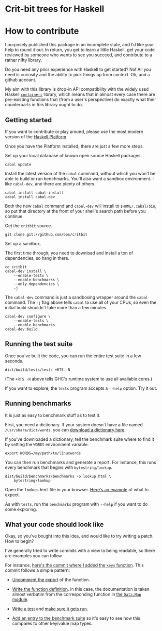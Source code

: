 Crit-bit trees for Haskell
====


How to contribute
====

I purposely published this package in an incomplete state, and I'd
like your help to round it out.  In return, you get to learn a little
Haskell, get your code reviewed by someone who wants to see you
succeed, and contribute to a rather nifty library.

Do you need any prior experience with Haskell to get started? No! All
you need is curiosity and the ability to pick things up from
context. Oh, and a github account.

My aim with this library is drop-in API compatibility with the widely
used Haskell [`containers`](https://github.com/haskell/containers)
library, which means that in almost every case there are pre-existing
functions that (from a user's perspective) do exactly what their
counterparts in *this* library ought to do.


Getting started
----

If you want to contribute or play around, please use the most modern
version of the [Haskell Platform](http://www.haskell.org/platform/).

Once you have the Platform installed, there are just a few more steps.

Set up your local database of known open source Haskell packages.

    cabal update

Install the latest version of the `cabal` command, without which you
won't be able to build or run benchmarks. You'll also want a sandbox
environment. I like `cabal-dev`, and there are plenty of others.

    cabal install cabal-install
    cabal install cabal-dev

Both the new `cabal` command and `cabal-dev` will install to
`$HOME/.cabal/bin`, so put that directory at the front of your shell's
search path before you continue.

Get the `critbit` source.

    git clone git://github.com/bos/critbit

Set up a sandbox.

The first time through, you need to download and install a ton of
dependencies, so hang in there.

    cd critbit
    cabal-dev install \
        --enable-tests \
        --enable-benchmarks \
        --only-dependencies \
        -j

The `cabal-dev` command is just a sandboxing wrapper around the
`cabal` command.  The `-j` flag above tells `cabal` to use all of your
CPUs, so even the initial build shouldn't take more than a few
minutes.

    cabal-dev configure \
        --enable-tests \
        --enable-benchmarks
    cabal-dev build


Running the test suite
----

Once you've built the code, you can run the entire test suite in a few
seconds.

    dist/build/tests/tests +RTS -N

(The `+RTS -N` above tells GHC's runtime system to use all available
cores.)

If you want to explore, the `tests` program accepts a `--help`
option. Try it out.


Running benchmarks
----

It is just as easy to benchmark stuff as to test it.

First, you need a dictionary. If your system doesn't have a file named
`/usr/share/dict/words`, you can [download a dictionary
here](http://www.cs.duke.edu/~ola/ap/linuxwords).

If you've downloaded a dictionary, tell the benchmark
suite where to find it by setting the `WORDS` environment variable.

    export WORDS=/my/path/to/linuxwords

You can then run benchmarks and generate a report. For instance, this
runs every benchmark that begins with `bytestring/lookup`.

    dist/build/benchmarks/benchmarks -o lookup.html \
        bytestring/lookup

Open the `lookup.html` file in your browser. [Here's an
example](http://htmlpreview.github.io/?https://github.com/bos/critbit/blob/master/doc/criterion-sample-lookup.html)
of what to expect.

As with `tests`, run the `benchmarks` program with `--help` if you
want to do some exploring.



What your code should look like
----

Okay, so you've bought into this idea, and would like to try writing a
patch. How to begin?

I've generally tried to write commits with a view to being readable,
so there are examples you can follow.

For instance, [here's the commit where I added the `keys`
function](https://github.com/bos/critbit/commit/48438b48ca9bc5d96c1987afe7acdf4dada823f3). This
commit follows a simple pattern:

* [Uncomment the export](https://github.com/bos/critbit/commit/48438b48ca9bc5d96c1987afe7acdf4dada823f3#L0L91) of the function.

* [Write the function
  definition](https://github.com/bos/critbit/commit/48438b48ca9bc5d96c1987afe7acdf4dada823f3#L0R503).
  In this case, the documentation is taken almost verbatim from the
  corresponding function in [the `Data.Map`
  module](https://github.com/haskell/containers/blob/342a95002822cca56f2d5b086cdd5a98592d5c10/Data/Map/Base.hs#L1889).

* [Write a
  test](https://github.com/bos/critbit/commit/48438b48ca9bc5d96c1987afe7acdf4dada823f3#L2R108)
  and [make sure it gets
  run](https://github.com/bos/critbit/commit/48438b48ca9bc5d96c1987afe7acdf4dada823f3#L2R124).

* [Add an entry to the benchmark
  suite](https://github.com/bos/critbit/commit/48438b48ca9bc5d96c1987afe7acdf4dada823f3#L1R179)
  so it's easy to see how this compares to other key/value map types.
